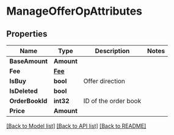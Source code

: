 # ManageOfferOpAttributes

## Properties
Name | Type | Description | Notes
------------ | ------------- | ------------- | -------------
**BaseAmount** | **Amount** |  | 
**Fee** | [**Fee**](Fee.md) |  | 
**IsBuy** | **bool** | Offer direction | 
**IsDeleted** | **bool** |  | 
**OrderBookId** | **int32** | ID of the order book | 
**Price** | **Amount** |  | 

[[Back to Model list]](../README.md#documentation-for-models) [[Back to API list]](../README.md#documentation-for-api-endpoints) [[Back to README]](../README.md)


